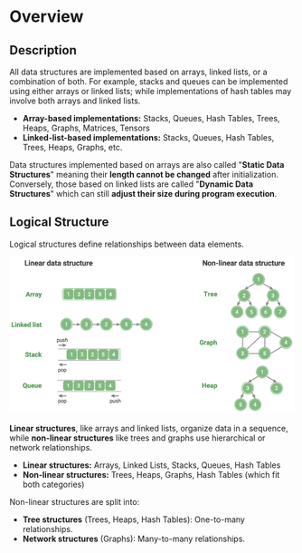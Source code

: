 # Overview

## Description

All data structures are implemented based on arrays, linked lists, or a combination of both. For example, stacks and queues can be implemented using either arrays or linked lists; while implementations of hash tables may involve both arrays and linked lists.

- **Array-based implementations:** Stacks, Queues, Hash Tables, Trees, Heaps, Graphs, Matrices, Tensors
- **Linked-list-based implementations:** Stacks, Queues, Hash Tables, Trees, Heaps, Graphs, etc.

Data structures implemented based on arrays are also called "**Static Data Structures**" meaning their **length cannot be changed** after initialization. Conversely, those based on linked lists are called "**Dynamic Data Structures**" which can still **adjust their size during program execution**.

## Logical Structure

Logical structures define relationships between data elements.

![](_overview/image1.png)

**Linear structures**, like arrays and linked lists, organize data in a sequence, while **non-linear structures** like trees and graphs use hierarchical or network relationships.

- **Linear structures:** Arrays, Linked Lists, Stacks, Queues, Hash Tables
- **Non-linear structures:** Trees, Heaps, Graphs, Hash Tables (which fit both categories)

Non-linear structures are split into:

- **Tree structures** (Trees, Heaps, Hash Tables): One-to-many relationships.
- **Network structures** (Graphs): Many-to-many relationships.
